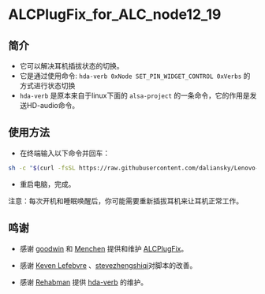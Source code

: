 # ALCPlugFix_for_ALC_node12_19

## 简介

* 它可以解决耳机插拔状态的切换。
* 它是通过使用命令: `hda-verb 0xNode SET_PIN_WIDGET_CONTROL 0xVerbs` 的方式进行状态切换
* `hda-verb` 是原本来自于linux下面的 `alsa-project` 的一条命令，它的作用是发送HD-audio命令。


## 使用方法

- 在终端输入以下命令并回车：

```bash
sh -c "$(curl -fsSL https://raw.githubusercontent.com/daliansky/Lenovo-Air13-IWL-Hackintosh/master/ALCPlugFix/one-key-alcplugfix.sh)"
```

- 重启电脑，完成。

注意：每次开机和睡眠唤醒后，你可能需要重新插拔耳机来让耳机正常工作。


## 鸣谢

* 感谢 [goodwin](https://github.com/goodwin) 和 [Menchen](https://github.com/Menchen/ALCPlugFix) 提供和维护 [ALCPlugFix](https://github.com/goodwin/ALCPlugFix)。

* 感谢 [Keven Lefebvre](https://github.com/orditeck) 、[stevezhengshiqi](https://github.com/stevezhengshiqi)对脚本的改善。

* 感谢 [Rehabman](https://github.com/RehabMan) 提供 [hda-verb](https://github.com/RehabMan/EAPD-Codec-Commander) 的维护。

